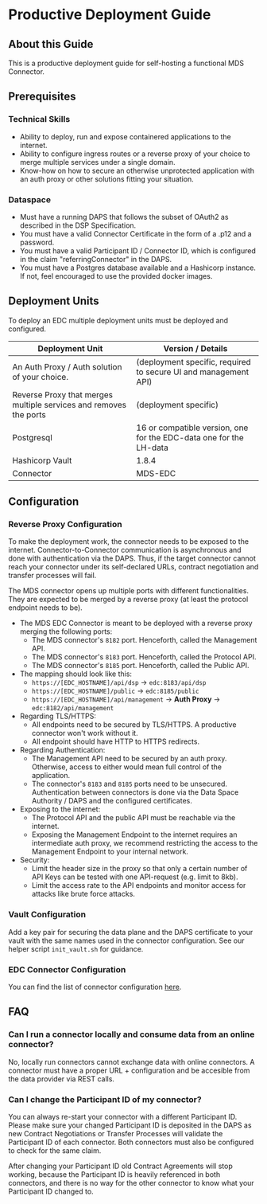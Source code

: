 # Productive Deployment Guide

## About this Guide

This is a productive deployment guide for self-hosting a functional MDS Connector.

## Prerequisites

### Technical Skills

- Ability to deploy, run and expose containered applications to the internet.
- Ability to configure ingress routes or a reverse proxy of your choice to merge multiple services under a single domain.
- Know-how on how to secure an otherwise unprotected application with an auth proxy or other solutions fitting your situation.

### Dataspace

- Must have a running DAPS that follows the subset of OAuth2 as described in the DSP Specification.
- You must have a valid Connector Certificate in the form of a .p12 and a password.
- You must have a valid Participant ID / Connector ID, which is configured in the claim "referringConnector" in the
  DAPS.
- You must have a Postgres database available and a Hashicorp instance. If not, feel encouraged to use the provided docker images.

## Deployment Units

To deploy an EDC multiple deployment units must be deployed and configured.

| Deployment Unit                                                   | Version / Details                                                 |
|-------------------------------------------------------------------|-------------------------------------------------------------------|
| An Auth Proxy / Auth solution of your choice.                     | (deployment specific, required to secure UI and management API)   |
| Reverse Proxy that merges multiple services and removes the ports | (deployment specific)                                             |
| Postgresql                                                        | 16 or compatible version, one for the EDC-data one for the LH-data|
| Hashicorp Vault                                                   | 1.8.4 |
| Connector                                                         | MDS-EDC |

## Configuration

### Reverse Proxy Configuration

To make the deployment work, the connector needs to be exposed to the internet. Connector-to-Connector
communication is asynchronous and done with authentication via the DAPS. Thus, if the target connector cannot reach
your connector under its self-declared URLs, contract negotiation and transfer processes will fail.

The MDS connector opens up multiple ports with different functionalities. They are expected to be merged by a reverse
proxy (at least the protocol endpoint needs to be).

- The MDS EDC Connector is meant to be deployed with a reverse proxy merging the following ports:
  - The MDS connector's `8182` port. Henceforth, called the Management API.
  - The MDS connector's `8183` port. Henceforth, called the Protocol API.
  - The MDS connector's `8185` port. Henceforth, called the Public API.
- The mapping should look like this:
  - `https://[EDC_HOSTNAME]/api/dsp` -> `edc:8183/api/dsp`
  - `https://[EDC_HOSTNAME]/public` -> `edc:8185/public`
  - `https://[EDC_HOSTNAME]/api/management` -> **Auth Proxy** -> `edc:8182/api/management`
- Regarding TLS/HTTPS:
  - All endpoints need to be secured by TLS/HTTPS. A productive connector won't work without it.
  - All endpoint should have HTTP to HTTPS redirects.
- Regarding Authentication:
  - The Management API need to be secured by an auth proxy. Otherwise, access to either would mean full control of the application.
  - The connector's `8183` and `8185` ports need to be unsecured. Authentication between connectors is done via the Data Space Authority / DAPS and the configured certificates.
- Exposing to the internet:
  - The Protocol API and the public API must be reachable via the internet.
  - Exposing the Management Endpoint to the internet requires an intermediate auth proxy, we recommend restricting the access to the Management Endpoint to your internal network.
- Security:
  - Limit the header size in the proxy so that only a certain number of API Keys can be tested with one API-request (e.g. limit to 8kb).
  - Limit the access rate to the API endpoints and monitor access for attacks like brute force attacks.

### Vault Configuration
Add a key pair for securing the data plane and the DAPS certificate to your vault with the same names used in the connector configuration.
See our helper script `init_vault.sh` for guidance.

### EDC Connector Configuration

You can find the list of connector configuration [here](mds_connector_configuration.md).

## FAQ

### Can I run a connector locally and consume data from an online connector?

No, locally run connectors cannot exchange data with online connectors. A connector must have a proper URL + configuration and be accesible from the data provider via REST calls.

### Can I change the Participant ID of my connector?

You can always re-start your connector with a different Participant ID. Please make sure your changed Participant ID is deposited in the DAPS as new Contract Negotiations or Transfer Processes will validate the Participant ID of each connector. Both connectors must also be configured to check for the same claim.

After changing your Participant ID old Contract Agreements will stop working, because the Participant ID is heavily referenced in both connectors, and there is no way for the other connector to know what your Participant ID changed to.
